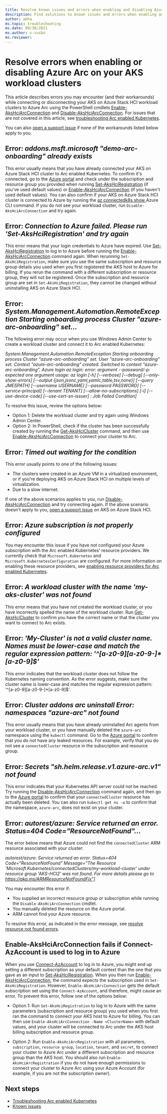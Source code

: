 ```yaml
---
title: Resolve known issues and errors when enabling and disabling Azure Arc on Azure Kubernetes Service on Azure Stack HCI workload clusters
description: Find solutions to known issues and errors when enabling and disabling Azure Arc on AKS on Azure Stack HCI workload clusters
author: abha
ms.topic: troubleshooting
ms.date: 09/30/2021
ms.author: v-susbo
ms.reviewer: 
---
```


# Resolve errors when enabling or disabling Azure Arc on your AKS workload clusters

This article describes errors you may encounter (and their workarounds) while connecting or disconnecting your AKS on Azure Stack HCI workload clusters to Azure Arc using the PowerShell cmdlets [Enable-AksHciArcConnection](./reference/ps/enable-akshciarcconnection.md) and [Disable-AksHciArcConnection](./reference/ps/disable-akshciarcconnection.md). For issues that are not covered in this article, see [troubleshooting Arc enabled Kubernetes](/azure/azure-arc/kubernetes/troubleshooting).

You can also [open a support issue](/azure-stack/aks-hci/help-support) if none of the workarounds listed below apply to you.

## Error: _addons.msft.microsoft "demo-arc-onboarding" already exists_

This error usually means that you have already connected your AKS on Azure Stack HCI cluster to Arc enabled Kubernetes. To confirm it's connected, go to the [Azure portal](https://portal.azure.com) and check under the subscription and resource group you provided when running [Set-AksHciRegistration](./reference/ps/set-akshciregistration.md) (if you've used default values) or [Enable-AksHciArcConnection](./reference/ps/enable-akshciarcconnection.md) (if you haven't used default values). You can also confirm if your AKS on Azure Stack HCI cluster is connected to Azure by running the [az connectedk8s show ](/cli/azure/connectedk8s?view=azure-cli-latest#az_connectedk8s_show&preserve-view=true) Azure CLI command. If you do not see your workload cluster, run `Disable-AksHciArcConnection` and try again.

## Error: _Connection to Azure failed. Please run 'Set-AksHciRegistration' and try again_

This error means that your login credentials to Azure have expired. Use [Set-AksHciRegistration](./reference/ps/set-akshciregistration.md) to log in to Azure before running the [Enable-AksHciArcConnection](./reference/ps/enable-akshciarcconnection.md) command again. When rerunning `Set-AksHciRegistration`, make sure you use the same subscription and resource group details you used when you first registered the AKS host to Azure for billing. If you rerun the command with a different subscription or resource group, they will not be registered. Once the subscription and resource group are set in `Set-AksHciRegistration`, they cannot be changed without uninstalling AKS on Azure Stack HCI.


## Error: _System.Management.Automation.RemoteException Starting onboarding process Cluster "azure-arc-onboarding" set..._

The following error may occur when you use Windows Admin Center to create a workload cluster and connect it to Arc enabled Kubernetes:

_System.Management.Automation.RemoteException Starting onboarding process Cluster "azure-arc-onboarding" set. User "azure-arc-onboarding" set. Context "azure-arc-onboarding" created. Switched to context "azure-arc-onboarding". Azure login az login: error: argument --password/-p: expected one argument usage: az login [-h] [--verbose] [--debug] [--only-show-errors] [--output {json,jsonc,yaml,yamlc,table,tsv,none}] [--query JMESPATH] [--username USERNAME] [--password PASSWORD] [--service-principal] [--tenant TENANT] [--allow-no-subscriptions] [-i] [--use-device-code] [--use-cert-sn-issuer] : Job Failed Condition]_

To resolve this issue, review the options below:

- Option 1: Delete the workload cluster and try again using Windows Admin Center. 
- Option 2: In PowerShell, check if the cluster has been successfully created by running the [Get-AksHciCluster](./reference/ps/get-akshcicluster.md) command, and then use [Enable-AksHciArcConnection](./reference/ps/enable-akshciarcconnection.md) to connect your cluster to Arc.

## Error: _Timed out waiting for the condition_

This error usually points to one of the following issues:

- The clusters were created in an Azure VM in a virtualized environment, or if you're deploying AKS on Azure Stack HCI on multiple levels of virtualization. 
- Due to a slow internet.

If one of the above scenarios applies to you, run [Disable-AksHciArcConnection](./reference/ps/disable-akshciarcconnection.md) and try connecting again. If the above scenario doesn't apply to you,  [open a support issue](/azure-stack/aks-hci/help-support) on AKS on Azure Stack HCI.


## Error: _Azure subscription is not properly configured_

You may encounter this issue if you have not configured your Azure subscription with the Arc enabled Kubernetes' resource providers. We currently check that `Microsoft.Kubernetes` and `Microsoft.KubernetesConfiguration` are configured. For more information on enabling these resource providers, see [enabling resource providers for Arc enabled Kubernetes](/azure/azure-arc/kubernetes/quickstart-connect-cluster?tabs=azure-cli#1-register-providers-for-azure-arc-enabled-kubernetes).


## Error: _A workload cluster with the name 'my-aks-cluster' was not found_

This error means that you have not created the workload cluster, or you have incorrectly spelled the name of the workload cluster. Run [Get-AksHciCluster](./reference/ps/get-akshcicluster.md) to confirm you have the correct name or that the cluster you want to connect to Arc exists.

## Error: _'My-Cluster' is not a valid cluster name. Names must be lower-case and match the regular expression pattern: '^[a-z0-9][a-z0-9-]*[a-z0-9]$'_

This error indicates that the workload cluster does not follow the Kubernetes naming convention. As the error suggests, make sure the cluster name is lower-case and matches the regular expression pattern: '^[a-z0-9][a-z0-9-]*[a-z0-9]$'.

## Error: _Cluster addons arc uninstall Error: namespaces "azure-arc" not found_

This error usually means that you have already uninstalled Arc agents from your workload cluster, or you have manually deleted the `azure-arc` namespace using the `kubectl` command. Go to the [Azure portal](https://portal.azure.com) to confirm that you do not have any leaked resources. For example, verify that you do not see a `connectedCluster` resource in the subscription and resource group.

## Error: _Secrets "sh.helm.release.v1.azure-arc.v1" not found_

This error indicates that your Kubernetes API server could not be reached. Try running the [Disable-AksHciArcConnection](./reference/ps/disable-akshciarcconnection.md) command again, and then go to the [Azure portal](https://portal.azure.com) to confirm that your `connectedCluster` resource has actually been deleted. You can also run `kubectl get ns -a` to confirm that the namespace, `azure-arc`, does not exist on your cluster.

## Error: _autorest/azure: Service returned an error. Status=404 Code="ResourceNotFound"..._

The error below means that Azure could not find the `connectedCluster` ARM resource associated with your cluster:

_autorest/azure: Service returned an error. Status=404 Code="ResourceNotFound" Message="The Resource 'Microsoft.Kubernetes/connectedClusters/my-workload-cluster' under resource group 'AKS-HCI2' was not found. For more details please go to https://aka.ms/ARMResourceNotFoundFix"]_

You may encounter this error if: 

- You supplied an incorrect resource group or subscription while running the `Disable-AksHciArcConnection` cmdlet. 
- You manually deleted the resource on the Azure portal.
- ARM cannot find your Azure resource.

To resolve this error, as indicated in the error message, see [resolve resource not found errors](/azure/azure-resource-manager/templates/error-not-found).

## Enable-AksHciArcConnection fails if Connect-AzAccount is used to log in to Azure

When you use [Connect-AzAccount](/powershell/module/az.accounts/connect-azaccount?view=azps-6.4.0&preserve-view=true) to log in to Azure, you might end up setting a different subscription as your default context than the one that you gave as an input to [Set-AksHciRegistration](./reference/ps/set-akshciregistration.md). When you then run [Enable-AksHciArcConnection](./reference/ps/enable-akshciarcconnection.md), the command expects the subscription used in `Set-AksHciRegistration`. However, `Enable-AksHciArcConnection` gets the default subscription set using the `Connect-AzAccount`, and therefore, might cause an error. To prevent this error, follow one of the options below:

- Option 1: Run `Set-AksHciRegistration` to log in to Azure with the same parameters (subscription and resource group) you used when you first ran the command to connect your AKS host to Azure for billing. You can then use `Enable-AksHciArcConnection -Name <ClusterName>` with default values, and your cluster will be connected to Arc under the AKS host billing subscription and resource group. 

- Option 2: Run `Enable-AksHciArcRegistration` with all parameters, `subscription`, `resource group`, `location`, `tenant`, and `secret`, to connect your cluster to Azure Arc under a different subscription and resource group than the AKS host. You should also run `Enable-AksHciArcRegistration` if you do not have enough permissions to connect your cluster to Azure Arc using your Azure Account (for example, if you are not the subscription owner).

## Next steps

- [Troubleshooting Arc enabled Kubernetes](/azure/azure-arc/kubernetes/troubleshooting)
- [Known issues](./known-issues.md)
